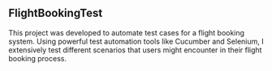 ## FlightBookingTest
This project was developed to automate test cases for a flight booking system. Using powerful test automation tools like Cucumber and Selenium, I extensively test different scenarios that users might encounter in their flight booking process.
